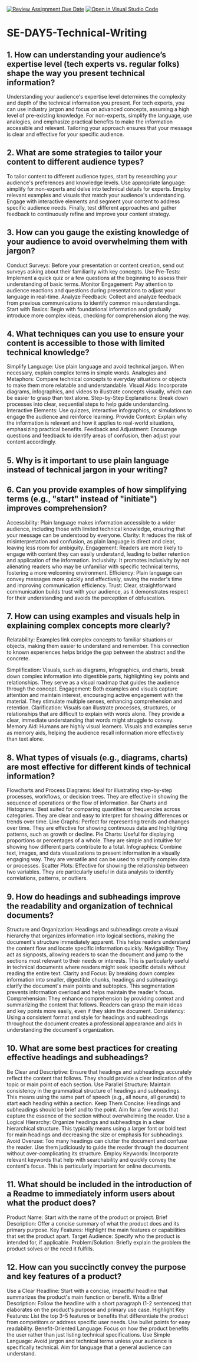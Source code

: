 [![Review Assignment Due Date](https://classroom.github.com/assets/deadline-readme-button-22041afd0340ce965d47ae6ef1cefeee28c7c493a6346c4f15d667ab976d596c.svg)](https://classroom.github.com/a/zsAR-pyY)
[![Open in Visual Studio Code](https://classroom.github.com/assets/open-in-vscode-2e0aaae1b6195c2367325f4f02e2d04e9abb55f0b24a779b69b11b9e10269abc.svg)](https://classroom.github.com/online_ide?assignment_repo_id=18631258&assignment_repo_type=AssignmentRepo)
# SE-DAY5-Technical-Writing
## 1. How can understanding your audience’s expertise level (tech experts vs. regular folks) shape the way you present technical information?
Understanding your audience's expertise level determines the complexity and depth of the technical information you present. For tech experts, you can use industry jargon and focus on advanced concepts, assuming a high level of pre-existing knowledge. For non-experts, simplify the language, use analogies, and emphasize practical benefits to make the information accessible and relevant. Tailoring your approach ensures that your message is clear and effective for your specific audience.
## 2. What are some strategies to tailor your content to different audience types?
To tailor content to different audience types, start by researching your audience's preferences and knowledge levels. Use appropriate language: simplify for non-experts and delve into technical details for experts. Employ relevant examples and visuals that match your audience's understanding. Engage with interactive elements and segment your content to address specific audience needs. Finally, test different approaches and gather feedback to continuously refine and improve your content strategy.
## 3. How can you gauge the existing knowledge of your audience to avoid overwhelming them with jargon?
Conduct Surveys: Before your presentation or content creation, send out surveys asking about their familiarity with key concepts.
Use Pre-Tests: Implement a quick quiz or a few questions at the beginning to assess their understanding of basic terms.
Monitor Engagement: Pay attention to audience reactions and questions during presentations to adjust your language in real-time.
Analyze Feedback: Collect and analyze feedback from previous communications to identify common misunderstandings.
Start with Basics: Begin with foundational information and gradually introduce more complex ideas, checking for comprehension along the way.
## 4. What techniques can you use to ensure your content is accessible to those with limited technical knowledge?
Simplify Language: Use plain language and avoid technical jargon. When necessary, explain complex terms in simple words.
Analogies and Metaphors: Compare technical concepts to everyday situations or objects to make them more relatable and understandable.
Visual Aids: Incorporate diagrams, infographics, and videos to illustrate concepts visually, which can be easier to grasp than text alone.
Step-by-Step Explanations: Break down processes into clear, sequential steps to help guide understanding.
Interactive Elements: Use quizzes, interactive infographics, or simulations to engage the audience and reinforce learning.
Provide Context: Explain why the information is relevant and how it applies to real-world situations, emphasizing practical benefits.
Feedback and Adjustment: Encourage questions and feedback to identify areas of confusion, then adjust your content accordingly.
## 5. Why is it important to use plain language instead of technical jargon in your writing?
## 6. Can you provide examples of how simplifying terms (e.g., "start" instead of "initiate") improves comprehension?
Accessibility: Plain language makes information accessible to a wider audience, including those with limited technical knowledge, ensuring that your message can be understood by everyone.
Clarity: It reduces the risk of misinterpretation and confusion, as plain language is direct and clear, leaving less room for ambiguity.
Engagement: Readers are more likely to engage with content they can easily understand, leading to better retention and application of the information.
Inclusivity: It promotes inclusivity by not alienating readers who may be unfamiliar with specific technical terms, fostering a more welcoming environment.
Efficiency: Plain language can convey messages more quickly and effectively, saving the reader's time and improving communication efficiency.
Trust: Clear, straightforward communication builds trust with your audience, as it demonstrates respect for their understanding and avoids the perception of obfuscation.
## 7. How can using examples and visuals help in explaining complex concepts more clearly?
Relatability: Examples link complex concepts to familiar situations or objects, making them easier to understand and remember. This connection to known experiences helps bridge the gap between the abstract and the concrete.

Simplification: Visuals, such as diagrams, infographics, and charts, break down complex information into digestible parts, highlighting key points and relationships. They serve as a visual roadmap that guides the audience through the concept.
Engagement: Both examples and visuals capture attention and maintain interest, encouraging active engagement with the material. They stimulate multiple senses, enhancing comprehension and retention.
Clarification: Visuals can illustrate processes, structures, or relationships that are difficult to explain with words alone. They provide a clear, immediate understanding that words might struggle to convey.
Memory Aid: Humans are highly visual learners. Visuals and examples serve as memory aids, helping the audience recall information more effectively than text alone.
## 8. What types of visuals (e.g., diagrams, charts) are most effective for different kinds of technical information?
Flowcharts and Process Diagrams: Ideal for illustrating step-by-step processes, workflows, or decision trees. They are effective in showing the sequence of operations or the flow of information.
Bar Charts and Histograms: Best suited for comparing quantities or frequencies across categories. They are clear and easy to interpret for showing differences or trends over time.
Line Graphs: Perfect for representing trends and changes over time. They are effective for showing continuous data and highlighting patterns, such as growth or decline.
Pie Charts: Useful for displaying proportions or percentages of a whole. They are simple and intuitive for showing how different parts contribute to a total.
Infographics: Combine text, images, and data visualizations to present information in a visually engaging way. They are versatile and can be used to simplify complex data or processes.
Scatter Plots: Effective for showing the relationship between two variables. They are particularly useful in data analysis to identify correlations, patterns, or outliers.
## 9. How do headings and subheadings improve the readability and organization of technical documents?
Structure and Organization: Headings and subheadings create a visual hierarchy that organizes information into logical sections, making the document's structure immediately apparent. This helps readers understand the content flow and locate specific information quickly.
Navigability: They act as signposts, allowing readers to scan the document and jump to the sections most relevant to their needs or interests. This is particularly useful in technical documents where readers might seek specific details without reading the entire text.
Clarity and Focus: By breaking down complex information into smaller, digestible chunks, headings and subheadings clarify the document's main points and subtopics. This segmentation prevents information overload and helps maintain the reader's focus.
Comprehension: They enhance comprehension by providing context and summarizing the content that follows. Readers can grasp the main ideas and key points more easily, even if they skim the document.
Consistency: Using a consistent format and style for headings and subheadings throughout the document creates a professional appearance and aids in understanding the document's organization.
## 10. What are some best practices for creating effective headings and subheadings?
Be Clear and Descriptive: Ensure that headings and subheadings accurately reflect the content that follows. They should provide a clear indication of the topic or main point of each section.
Use Parallel Structure: Maintain consistency in the grammatical structure of headings and subheadings. This means using the same part of speech (e.g., all nouns, all gerunds) to start each heading within a section.
Keep Them Concise: Headings and subheadings should be brief and to the point. Aim for a few words that capture the essence of the section without overwhelming the reader.
Use a Logical Hierarchy: Organize headings and subheadings in a clear hierarchical structure. This typically means using a larger font or bold text for main headings and decreasing the size or emphasis for subheadings.
Avoid Overuse: Too many headings can clutter the document and confuse the reader. Use them judiciously to guide the reader through the document without over-complicating its structure.
Employ Keywords: Incorporate relevant keywords that help with searchability and quickly convey the content's focus. This is particularly important for online documents.
## 11. What should be included in the introduction of a Readme to immediately inform users about what the product does?
Product Name: Start with the name of the product or project.
Brief Description: Offer a concise summary of what the product does and its primary purpose.
Key Features: Highlight the main features or capabilities that set the product apart.
Target Audience: Specify who the product is intended for, if applicable.
Problem/Solution: Briefly explain the problem the product solves or the need it fulfills.
## 12. How can you succinctly convey the purpose and key features of a product?
Use a Clear Headline: Start with a concise, impactful headline that summarizes the product's main function or benefit.
Write a Brief Description: Follow the headline with a short paragraph (1-2 sentences) that elaborates on the product's purpose and primary use case.
Highlight Key Features: List the top 3-5 features or benefits that differentiate the product from competitors or address specific user needs. Use bullet points for easy readability.
Benefit-Oriented Language: Focus on how the product benefits the user rather than just listing technical specifications.
Use Simple Language: Avoid jargon and technical terms unless your audience is specifically technical. Aim for language that a general audience can understand.
